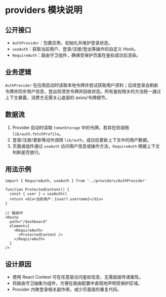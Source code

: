 # providers 模块说明

## 公开接口
- `AuthProvider`：包裹应用，初始化并维护登录状态。
- `useAuth`：获取当前用户、登录/注册/登出等操作的自定义 Hook。
- `RequireAuth`：路由守卫组件，确保受保护页面在鉴权成功后渲染。

## 业务逻辑
`AuthProvider` 在应用启动时读取本地令牌并尝试获取用户资料；后续登录会刷新令牌并同步用户信息，登出则清空令牌并回收状态。所有鉴权相关的方法统一通过上下文暴露，消费方无需关心底层的 axios/令牌细节。

## 数据流
1. Provider 启动时读取 `tokenStorage` 中的令牌，若存在则调用 `lib/auth.fetchProfile`。
2. 登录/注册/更新等动作调用 `lib/auth`，成功后更新上下文中的用户数据。
3. 页面或组件通过 `useAuth` 访问用户信息或操作方法，`RequireAuth` 根据上下文判断是否放行。

## 用法示例
```tsx
import { RequireAuth, useAuth } from '../providers/AuthProvider'

function ProtectedContent() {
  const { user } = useAuth()
  return <div>当前用户：{user?.username}</div>
}

// 路由中
<Route
  path="/dashboard"
  element={
    <RequireAuth>
      <ProtectedContent />
    </RequireAuth>
  }
/>
```

## 设计原因
- 使用 React Context 可在任意层访问鉴权信息，无需层层传递属性。
- 将路由守卫抽象为组件，方便在路由配置中直观地声明受保护区域。
- Provider 内聚登录相关副作用，减少页面层的重复代码。
